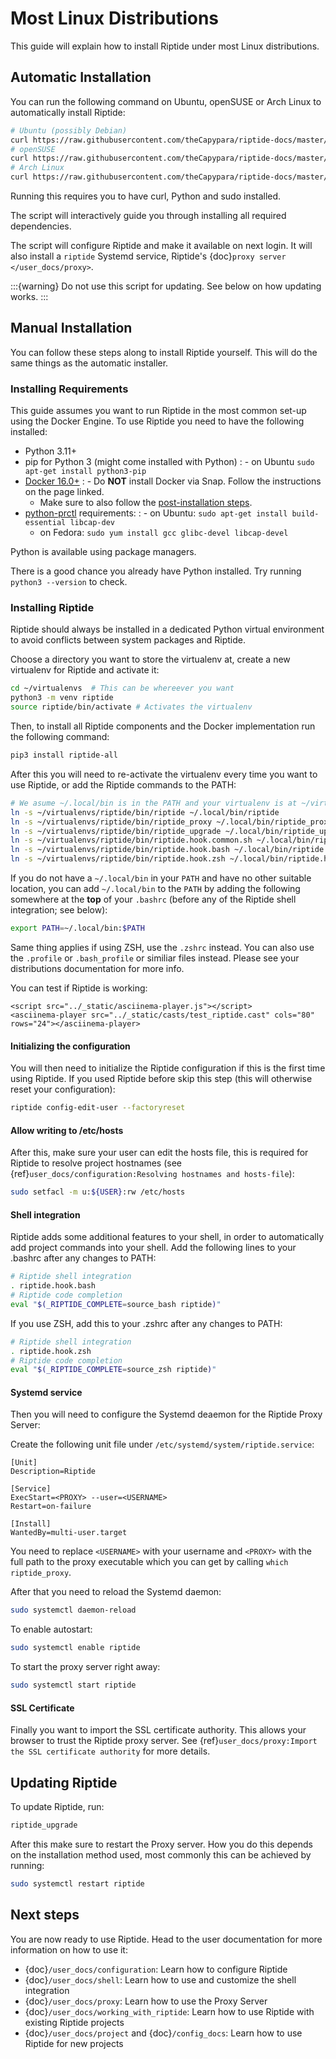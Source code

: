 # Most Linux Distributions

This guide will explain how to install Riptide under most Linux distributions.

## Automatic Installation

You can run the following command on Ubuntu, openSUSE or Arch Linux to automatically install Riptide:

```bash
# Ubuntu (possibly Debian)
curl https://raw.githubusercontent.com/theCapypara/riptide-docs/master/source/installer/ubuntu.sh | bash
# openSUSE
curl https://raw.githubusercontent.com/theCapypara/riptide-docs/master/source/installer/opensuse.sh | bash
# Arch Linux
curl https://raw.githubusercontent.com/theCapypara/riptide-docs/master/source/installer/arch.sh | bash
```

Running this requires you to have curl, Python and sudo installed.

The script will interactively guide you through installing all required dependencies.

The script will configure Riptide and make it available on next login. It will also install a `riptide` Systemd
service, Riptide's {doc}`proxy server </user_docs/proxy>`.

:::{warning}
Do not use this script for updating. See below on how updating works.
:::

## Manual Installation

You can follow these steps along to install Riptide yourself.
This will do the same things as the automatic installer.

### Installing Requirements

This guide assumes you want to run Riptide in the most common set-up using the Docker Engine.
To use Riptide you need to have the following installed:

- Python 3.11+
- pip for Python 3 (might come installed with Python)
  : - on Ubuntu `sudo apt-get install python3-pip`
- [Docker 16.0+](https://docs.docker.com/install/)
  : - Do **NOT** install Docker via Snap. Follow the instructions on the page linked.
    - Make sure to also follow the [post-installation steps](https://docs.docker.com/install/linux/linux-postinstall/).
- [python-prctl](https://github.com/seveas/python-prctl) requirements:
  : - on Ubuntu: `sudo apt-get install build-essential libcap-dev`
    - on Fedora: `sudo yum install gcc glibc-devel libcap-devel`

Python is available using package managers.

There is a good chance you already have Python installed. Try running `python3 --version` to check.

### Installing Riptide

Riptide should always be installed in a dedicated Python virtual environment to avoid conflicts between system packages and Riptide.

Choose a directory you want to store the virtualenv at, create a new virtualenv for Riptide and activate it:

```bash
cd ~/virtualenvs  # This can be whereever you want
python3 -m venv riptide
source riptide/bin/activate # Activates the virtualenv
```

Then, to install all Riptide components and the Docker implementation run the following command:

```bash
pip3 install riptide-all
```

After this you will need to re-activate the virtualenv every time you want to use Riptide, or add the Riptide commands to the PATH:

```bash
# We asume ~/.local/bin is in the PATH and your virtualenv is at ~/virtualenvs. You can choose other directories if not.
ln -s ~/virtualenvs/riptide/bin/riptide ~/.local/bin/riptide
ln -s ~/virtualenvs/riptide/bin/riptide_proxy ~/.local/bin/riptide_proxy
ln -s ~/virtualenvs/riptide/bin/riptide_upgrade ~/.local/bin/riptide_upgrade
ln -s ~/virtualenvs/riptide/bin/riptide.hook.common.sh ~/.local/bin/riptide.hook.common.sh
ln -s ~/virtualenvs/riptide/bin/riptide.hook.bash ~/.local/bin/riptide.hook.bash
ln -s ~/virtualenvs/riptide/bin/riptide.hook.zsh ~/.local/bin/riptide.hook.zsh
```

If you do not have a `~/.local/bin` in your `PATH` and have no other suitable location, you can add `~/.local/bin` to the `PATH` by
adding the following somewhere at the **top** of your `.bashrc` (before any of the Riptide shell integration; see below):

```bash
export PATH=~/.local/bin:$PATH
```

Same thing applies if using ZSH, use the `.zshrc` instead. You can also use the `.profile` or `.bash_profile` or similiar files instead.
Please see your distributions documentation for more info.

You can test if Riptide is working:

```{raw} html
<script src="../_static/asciinema-player.js"></script>
<asciinema-player src="../_static/casts/test_riptide.cast" cols="80" rows="24"></asciinema-player>
```

#### Initializing the configuration

You will then need to initialize the Riptide configuration if this is the first time using Riptide. If you used Riptide
before skip this step (this will otherwise reset your configuration):

```bash
riptide config-edit-user --factoryreset
```

#### Allow writing to /etc/hosts

After this, make sure your user can edit the hosts file, this is required for Riptide to resolve
project hostnames (see {ref}`user_docs/configuration:Resolving hostnames and hosts-file`):

```bash
sudo setfacl -m u:${USER}:rw /etc/hosts
```

#### Shell integration

Riptide adds some additional features to your shell, in order to automatically add project
commands into your shell. Add the following lines to your .bashrc after any changes to PATH:

```bash
# Riptide shell integration
. riptide.hook.bash
# Riptide code completion
eval "$(_RIPTIDE_COMPLETE=source_bash riptide)"
```

If you use ZSH, add this to your .zshrc after any changes to PATH:

```zsh
# Riptide shell integration
. riptide.hook.zsh
# Riptide code completion
eval "$(_RIPTIDE_COMPLETE=source_zsh riptide)"
```

#### Systemd service

Then you will need to configure the Systemd deaemon for the Riptide Proxy Server:

Create the following unit file under `/etc/systemd/system/riptide.service`:

```
[Unit]
Description=Riptide

[Service]
ExecStart=<PROXY> --user=<USERNAME>
Restart=on-failure

[Install]
WantedBy=multi-user.target
```

You need to replace `<USERNAME>` with your username and `<PROXY>` with the
full path to the proxy executable which you can get by calling `which riptide_proxy`.

After that you need to reload the Systemd daemon:

```bash
sudo systemctl daemon-reload
```

To enable autostart:

```bash
sudo systemctl enable riptide
```

To start the proxy server right away:

```bash
sudo systemctl start riptide
```

#### SSL Certificate

Finally you want to import the SSL certificate authority. This allows your browser to trust
the Riptide proxy server. See {ref}`user_docs/proxy:Import the SSL certificate authority` for more details.

## Updating Riptide

To update Riptide, run:

```bash
riptide_upgrade
```

After this make sure to restart the Proxy server. How you do this depends on the installation method
used, most commonly this can be achieved by running:

```bash
sudo systemctl restart riptide
```

## Next steps

You are now ready to use Riptide. Head to the user documentation for more information on how to use it:

- {doc}`/user_docs/configuration`: Learn how to configure Riptide
- {doc}`/user_docs/shell`: Learn how to use and customize the shell integration
- {doc}`/user_docs/proxy`: Learn how to use the Proxy Server
- {doc}`/user_docs/working_with_riptide`: Learn how to use Riptide with existing Riptide projects
- {doc}`/user_docs/project` and {doc}`/config_docs`: Learn how to use Riptide for new projects
